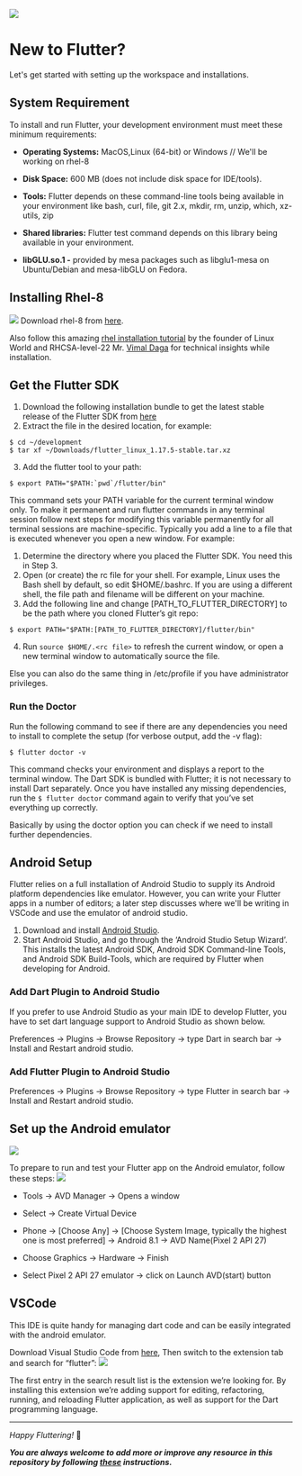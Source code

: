 ![](https://github.com/Aman9026/Flutter-Setup/blob/master/Data/flut.jpeg)
# New to Flutter?
Let's get started with setting up the workspace and installations.

## System Requirement
To install and run Flutter, your development environment must meet these minimum requirements:

* **Operating Systems:** MacOS,Linux (64-bit) or Windows // We'll be working on rhel-8

* **Disk Space:** 600 MB (does not include disk space for IDE/tools).

* **Tools:** Flutter depends on these command-line tools being available in your environment like bash, curl, 
file, git 2.x, mkdir, rm, unzip, which, xz-utils, zip

* **Shared libraries:** Flutter test command depends on this library being available in your environment.

* **libGLU.so.1 -** provided by mesa packages such as libglu1-mesa on Ubuntu/Debian and mesa-libGLU on Fedora.

## Installing Rhel-8
![](https://github.com/Aman9026/Flutter-Setup/blob/master/Data/RHEL_8_Desktop.png)
Download rhel-8 from [here](https://drive.google.com/file/d/1nZVXCVOy41LjAyOAiHMcNgFIwUlJYw16/view).

Also follow this amazing [rhel installation tutorial](https://youtu.be/JBNvnINsswo) by the founder of Linux World and RHCSA-level-22 Mr. [Vimal Daga](https://in.linkedin.com/in/vimaldaga) for technical insights while installation.

## Get the Flutter SDK
1.  Download the following installation bundle to get the latest stable release of the Flutter SDK from [here](https://flutter.dev/docs/get-started/install/linux)
2.  Extract the file in the desired location, for example:
```
$ cd ~/development
$ tar xf ~/Downloads/flutter_linux_1.17.5-stable.tar.xz
```
3.  Add the flutter tool to your path:
```
$ export PATH="$PATH:`pwd`/flutter/bin"
```

This command sets your PATH variable for the current terminal window only.
To make it permanent and run flutter commands in any terminal session follow next steps for modifying 
this variable permanently for all terminal sessions are machine-specific. 
Typically you add a line to a file that is executed whenever you open a new window. For example:

1. Determine the directory where you placed the Flutter SDK. You need this in Step 3.
2. Open (or create) the rc file for your shell. For example, Linux uses the Bash shell by default, so edit $HOME/.bashrc. 
If you are using a different shell, the file path and filename will be different on your machine.
3. Add the following line and change [PATH_TO_FLUTTER_DIRECTORY] to be the path where you cloned Flutter’s git repo:
```
$ export PATH="$PATH:[PATH_TO_FLUTTER_DIRECTORY]/flutter/bin"
```
4. Run ```source $HOME/.<rc file>``` to refresh the current window, or open a new terminal window to automatically source the file.

Else you can also do the same thing in /etc/profile if you have administrator privileges.

### Run the Doctor
Run the following command to see if there are any dependencies you need to install to complete the setup (for verbose output, add the -v flag):
```
$ flutter doctor -v
```
This command checks your environment and displays a report to the terminal window. The Dart SDK is bundled with Flutter; 
it is not necessary to install Dart separately.
Once you have installed any missing dependencies, run the ```$ flutter doctor``` command again to verify that you’ve set everything up correctly.

Basically by using the doctor option you can check if we need to install further dependencies.

## Android Setup

Flutter relies on a full installation of Android Studio to supply its Android platform dependencies like emulator. However, you can write your Flutter apps in a number of editors; a later step discusses where we'll be writing in VSCode and use the emulator of android studio.
1.  Download and install [Android Studio](https://developer.android.com/studio#downloads).
2.  Start Android Studio, and go through the ‘Android Studio Setup Wizard’. This installs the latest Android SDK, Android SDK Command-line Tools, and Android SDK Build-Tools, which are required by Flutter when developing for Android.

### Add Dart Plugin to Android Studio
If you prefer to use Android Studio as your main IDE to develop Flutter, you have to set dart language support to Android Studio as shown below.

Preferences → Plugins → Browse Repository → type Dart in search bar → Install and Restart android studio.

### Add Flutter Plugin to Android Studio

Preferences → Plugins → Browse Repository → type Flutter in search bar → Install and Restart android studio.

## Set up the Android emulator
![](https://github.com/Aman9026/Flutter-Setup/blob/master/Data/ezgif.com-video-to-gif%20(1).gif)

To prepare to run and test your Flutter app on the Android emulator, follow these steps:
![](https://miro.medium.com/max/700/1*Nz0C7NC0wR73z7KcPhUVrg.gif)
* Tools → AVD Manager → Opens a window

* Select → Create Virtual Device

* Phone → [Choose Any] → [Choose System Image, typically the highest one is most preferred] → Android 8.1 → AVD Name(Pixel 2 API 27)

* Choose Graphics → Hardware → Finish

* Select Pixel 2 API 27 emulator → click on Launch AVD(start) button


## VSCode

This IDE is quite handy for managing dart code and can be easily integrated with the android emulator.

Download Visual Studio Code from [here](https://code.visualstudio.com/download), Then switch to the extension tab and search for “flutter”:
![](https://github.com/Aman9026/Flutter-Setup/blob/master/Data/0_I5vq797d25fPZ5nT.png)

The first entry in the search result list is the extension we’re looking for. 
By installing this extension we’re adding support for editing, refactoring, running, 
and reloading Flutter application, as well as support for the Dart programming language.

---

*Happy Fluttering!* :heartbeat:

***You are always welcome to add more or improve any resource in this repository by following [these](https://github.com/Aman9026/Flutter-Setup/blob/master/CONTRIBUTING.md) instructions.***
